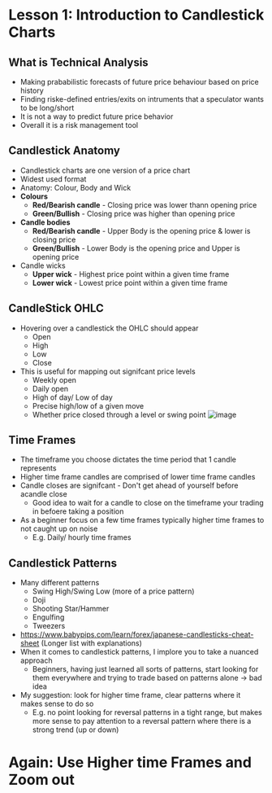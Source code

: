 <h1>Lesson 1: Introduction to Candlestick Charts</h1>

## What is Technical Analysis
- Making prababilistic forecasts of future price behaviour based on price history
- Finding riske-defined entries/exits on intruments that a speculator wants to be long/short
- It is not a way to predict future price behavior 
- Overall it is a risk management tool


## Candlestick Anatomy
- Candlestick charts are one version of a price chart
- Widest used format 
- Anatomy: Colour, Body and Wick
- **Colours**
	- **Red/Bearish candle** - Closing price was lower thann opening price
	- **Green/Bullish** - Closing price was higher than opening price
- **Candle bodies**
	- **Red/Bearish candle** - Upper Body is the opening price & lower is closing price
	- **Green/Bullish** - Lower Body is the opening price and Upper is opening price
- Candle wicks
	- **Upper wick** - Highest price point within a given time frame
	- **Lower wick** - Lowest price point within a given time frame


## CandleStick OHLC
- Hovering over a candlestick the OHLC should appear 
	- Open 
	- High
	- Low
	- Close
- This is useful for mapping out signifcant price levels
	- Weekly open
	- Daily open
	- High of day/ Low of day
	- Precise high/low of a given move
	- Whether price closed through a level or swing point
![image](https://user-images.githubusercontent.com/33027308/217070815-7e4eb4d0-5558-4932-b261-f97f52d1ad32.png)


## Time Frames
- The timeframe you choose dictates the time period that 1 candle represents 
- Higher time frame candles are comprised of lower time frame candles
- Candle closes are signifcant - Don't get ahead of yourself before  acandle close
	- Good idea to wait for a candle to close on the timeframe your trading in befoere taking a position
- As a beginner focus on a few time frames typically higher time frames to not caught up on noise 
	- E.g. Daily/ hourly time frames


## Candlestick Patterns
- Many different patterns
	-   Swing High/Swing Low (more of a price pattern)
	-   Doji
	-   Shooting Star/Hammer
	-   Engulfing
	-   Tweezers
- https://www.babypips.com/learn/forex/japanese-candlesticks-cheat-sheet (Longer list with explanations)
-   When it comes to candlestick patterns, I implore you to take a nuanced approach
	-   Beginners, having just learned all sorts of patterns, start looking for them everywhere and trying to trade based on patterns alone → bad idea 
-   My suggestion: look for higher time frame, clear patterns where it makes sense to do so
	-   E.g. no point looking for reversal patterns in a tight range, but makes more sense to pay attention to a reversal pattern where there is a strong trend (up or down)
    



# Again: Use Higher time Frames and Zoom out

